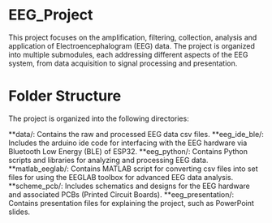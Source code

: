 # EEG_Project

This project focuses on the amplification, filtering, collection, analysis and application of Electroencephalogram (EEG) data. 
The project is organized into multiple submodules, each addressing different aspects of the EEG system, from data acquisition to signal processing and presentation.

# Folder Structure
The project is organized into the following directories:

**data/: Contains the raw and processed EEG data csv files.
**eeg_ide_ble/: Includes the arduino ide code for interfacing with the EEG hardware via Bluetooth Low Energy (BLE) of ESP32.
**eeg_python/: Contains Python scripts and libraries for analyzing and processing EEG data.
**matlab_eeglab/: Contains MATLAB script for converting csv files into set files for using the EEGLAB toolbox for advanced EEG data analysis.
**scheme_pcb/: Includes schematics and designs for the EEG hardware and associated PCBs (Printed Circuit Boards).
**eeg_presentation/: Contains presentation files for explaining the project, such as PowerPoint slides.

